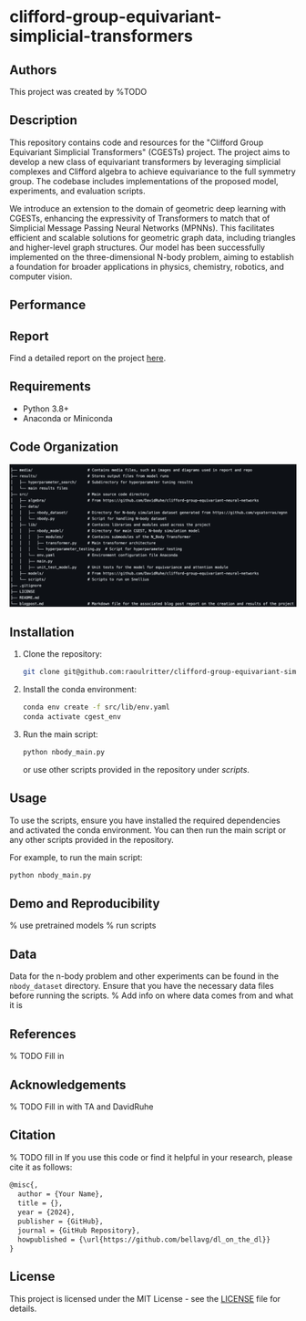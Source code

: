 # clifford-group-equivariant-simplicial-transformers

## Authors
This project was created by %TODO

## Description
This repository contains code and resources for the "Clifford Group Equivariant Simplicial Transformers" (CGESTs) project. The project aims to develop a new class of equivariant transformers by leveraging simplicial complexes and Clifford algebra to achieve equivariance to the full symmetry group. The codebase includes implementations of the proposed model, experiments, and evaluation scripts.

We introduce an extension to the domain of geometric deep learning with CGESTs, enhancing the expressivity of Transformers to match that of Simplicial Message Passing Neural Networks (MPNNs). This facilitates efficient and scalable solutions for geometric graph data, including triangles and higher-level graph structures. Our model has been successfully implemented on the three-dimensional N-body problem, aiming to establish a foundation for broader applications in physics, chemistry, robotics, and computer vision. 

## Performance

## Report
Find a detailed report on the project [here](/blogpost.md).

## Requirements
- Python 3.8+
- Anaconda or Miniconda
   
## Code Organization
![Project Structure](media/structure_repo.png)

## Installation
1. Clone the repository:
   ```bash
   git clone git@github.com:raoulritter/clifford-group-equivariant-simplicial-transformers.git 
   ```
2. Install the conda environment:
   ```bash
   conda env create -f src/lib/env.yaml
   conda activate cgest_env
   ```
3. Run the main script:
   ```bash
   python nbody_main.py
   ```
   or use other scripts provided in the repository under *scripts*.


## Usage
To use the scripts, ensure you have installed the required dependencies and activated the conda environment. You can then run the main script or any other scripts provided in the repository.

For example, to run the main script:
```bash
python nbody_main.py
```
## Demo and Reproducibility
% use pretrained models
% run scripts 

## Data
Data for the n-body problem and other experiments can be found in the `nbody_dataset` directory. 
Ensure that you have the necessary data files before running the scripts.
% Add info on where data comes from and what it is

## References
% TODO Fill in
## Acknowledgements
% TODO Fill in with TA and DavidRuhe

## Citation
% TODO fill in
If you use this code or find it helpful in your research, please cite it as follows:
```
@misc{,
  author = {Your Name},
  title = {},
  year = {2024},
  publisher = {GitHub},
  journal = {GitHub Repository},
  howpublished = {\url{https://github.com/bellavg/dl_on_the_dl}}
}
```

## License
This project is licensed under the MIT License - see the [LICENSE](LICENSE) file for details.
```

